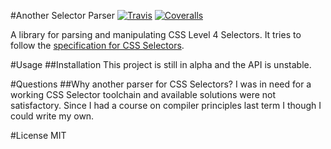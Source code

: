 #Another Selector Parser [![Travis](https://img.shields.io/travis/clentfort/another-selector-parser/master.png?maxAge=2592000?style=flat-square)](https://travis-ci.org/clentfort/another-selector-parser) [![Coveralls](https://img.shields.io/coveralls/clentfort/another-selector-parser/master.png?maxAge=2592000?style=flat-square)](https://coveralls.io/github/clentfort/another-selector-parser?branch=master)

A library for parsing and manipulating CSS Level 4 Selectors. It tries to follow
the [specification for CSS Selectors](https://drafts.csswg.org/selectors-4/).

#Usage
##Installation 
This project is still in alpha and the API is unstable.

#Questions
##Why another parser for CSS Selectors?
I was in need for a working CSS Selector toolchain and available solutions were not
satisfactory. Since I had a course on compiler principles last term I though I
could write my own.

#License
MIT

